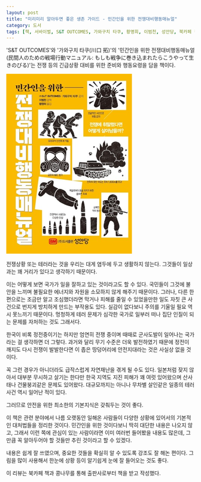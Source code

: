 ```yaml
---
layout: post
title: "미리미리 알아두면 좋은 생존 가이드 - 민간인을 위한 전쟁대비행동매뉴얼"
category: 도서
tags: [책, 서바이벌, S&T OUTCOMES, 가와구치 타쿠, 황명희, 이범천, 성안당, 북카페 책과 콩나무, 서평]
---
```


'S&T OUTCOMES'와
'가와구치 타쿠(川口 拓)'의
'민간인을 위한 전쟁대비행동매뉴얼(民間人のための戦場行動マニュアル: もしも戦争に巻き込まれたらこうやって生きのびる)'는
전쟁 등의 긴급상황 대비를 위한 준비와 행동요령을 담을 책이다.

![표지](/images/book/minkanjin-no-tame-no-senjokodo-manual-book-h480.jpg)

전쟁상황 또는 테러라는 것을 우리는 대게 염두에 두고 생활하지 않는다.
그것들이 일상과는 꽤 거리가 있다고 생각하기 때문이다.

이는 어떻게 보면 국가가 일을 잘하고 있는 것이라고도 할 수 있다.
국민들이 그것에 불안을 느끼며 불필요한 에너지와 자원을 소모하지 않게 해주기 때문이다.
그러나, 다른 한편으로는 조금만 알고 조심했더라면 막거나 피해를 줄일 수 있었을만한 일도
자칫 큰 사건으로 번지게 방치하게 만드는 부작용도 있다.
실감이 없다보니 주의를 기울일 필요 역시 못느끼기 때문이다.
멍청하게 테러 문제가 심각한 국가로 일부러 떠나 집단 인질이 되는 문제를 자처하는 것도 그래서다.

한국이 비록 정전중이기는 하지만 엄연히 전쟁 중이며 때때로 군사도발이 일어나는 국가라는 걸 생각하면 더 그렇다.
과거와 달리 무기 수준은 더욱 발전하였기 때문에
정전이 깨지도 다시 전쟁이 발발한다면
이 좁은 땅덩어리에 안전지대라는 것은 사실상 없을 것이다.

꼭 그런 경우가 아니더라도
급작스럽게 자연재난을 겪게 될 수도 있다.
일본처럼 잦지 않아서 대부분 무시하고 살기는 한다만
한국 지역도 지진 피해가 꽤 여럿 있어왔으며 산사태나 건물붕괴같은 문제도 있어왔다.
대규모까지는 아니나 무차별 살인같은 일종의 테러 사건 역시 일어난 적이 있다.

그러므로 안전을 위한 최소한의 기본지식은 갖춰두는 것이 좋다.

이 책은 관련 분야에서 나름 오랫동안 일해온 사람들이
다양한 상황에 있어서의 기본적인 대처법들을 정리한 것이다.
민간인을 위한 것이다보니 딱히 대단한 내용은 나오지 않고,
그래서 이런 쪽에 관심이 있는 사람이라면 이미 여러번 들어봤을 내용도 많은데,
그만큼 꼭 알아두어야 할 것들만 추린 것이라고 할 수 있겠다.

내용은 쉽게 잘 쓰였으며,
중요한 것들을 확실히 알 수 있도록 강조도 잘 해논 편이다.
그림을 많이 사용해서 한눈에 상황 등이 알기쉽게 눈에 잘 들어오는 것도 좋다.



<div class="im im-info">
이 리뷰는 북카페 책과 콩나무를 통해 출판사로부터 책을 받고 작성했다.
</div>
